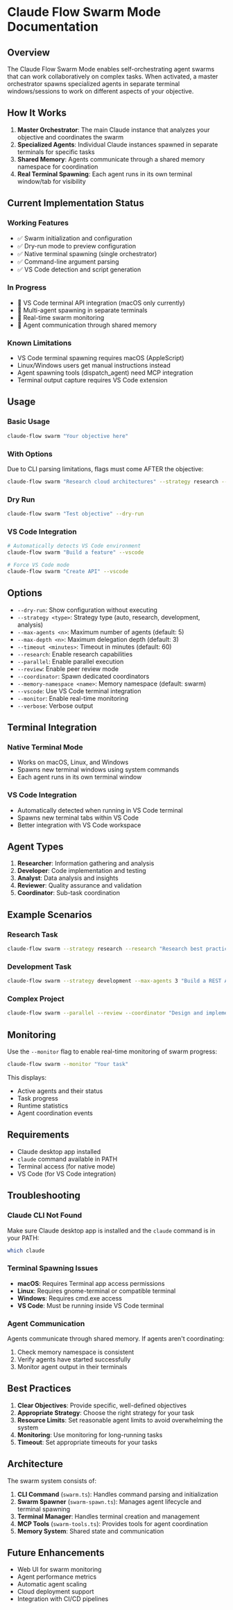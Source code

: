 # Claude Flow Swarm Mode Documentation

## Overview

The Claude Flow Swarm Mode enables self-orchestrating agent swarms that can work collaboratively on complex tasks. When activated, a master orchestrator spawns specialized agents in separate terminal windows/sessions to work on different aspects of your objective.

## How It Works

1. **Master Orchestrator**: The main Claude instance that analyzes your objective and coordinates the swarm
2. **Specialized Agents**: Individual Claude instances spawned in separate terminals for specific tasks
3. **Shared Memory**: Agents communicate through a shared memory namespace for coordination
4. **Real Terminal Spawning**: Each agent runs in its own terminal window/tab for visibility

## Current Implementation Status

### Working Features

- ✅ Swarm initialization and configuration
- ✅ Dry-run mode to preview configuration
- ✅ Native terminal spawning (single orchestrator)
- ✅ Command-line argument parsing
- ✅ VS Code detection and script generation

### In Progress

- 🚧 VS Code terminal API integration (macOS only currently)
- 🚧 Multi-agent spawning in separate terminals
- 🚧 Real-time swarm monitoring
- 🚧 Agent communication through shared memory

### Known Limitations

- VS Code terminal spawning requires macOS (AppleScript)
- Linux/Windows users get manual instructions instead
- Agent spawning tools (dispatch_agent) need MCP integration
- Terminal output capture requires VS Code extension

## Usage

### Basic Usage

```bash
claude-flow swarm "Your objective here"
```

### With Options

Due to CLI parsing limitations, flags must come AFTER the objective:

```bash
claude-flow swarm "Research cloud architectures" --strategy research --max-agents 5 --monitor
```

### Dry Run

```bash
claude-flow swarm "Test objective" --dry-run
```

### VS Code Integration

```bash
# Automatically detects VS Code environment
claude-flow swarm "Build a feature" --vscode

# Force VS Code mode
claude-flow swarm "Create API" --vscode
```

## Options

- `--dry-run`: Show configuration without executing
- `--strategy <type>`: Strategy type (auto, research, development, analysis)
- `--max-agents <n>`: Maximum number of agents (default: 5)
- `--max-depth <n>`: Maximum delegation depth (default: 3)
- `--timeout <minutes>`: Timeout in minutes (default: 60)
- `--research`: Enable research capabilities
- `--parallel`: Enable parallel execution
- `--review`: Enable peer review mode
- `--coordinator`: Spawn dedicated coordinators
- `--memory-namespace <name>`: Memory namespace (default: swarm)
- `--vscode`: Use VS Code terminal integration
- `--monitor`: Enable real-time monitoring
- `--verbose`: Verbose output

## Terminal Integration

### Native Terminal Mode

- Works on macOS, Linux, and Windows
- Spawns new terminal windows using system commands
- Each agent runs in its own terminal window

### VS Code Integration

- Automatically detected when running in VS Code terminal
- Spawns new terminal tabs within VS Code
- Better integration with VS Code workspace

## Agent Types

1. **Researcher**: Information gathering and analysis
2. **Developer**: Code implementation and testing
3. **Analyst**: Data analysis and insights
4. **Reviewer**: Quality assurance and validation
5. **Coordinator**: Sub-task coordination

## Example Scenarios

### Research Task

```bash
claude-flow swarm --strategy research --research "Research best practices for microservices"
```

### Development Task

```bash
claude-flow swarm --strategy development --max-agents 3 "Build a REST API with authentication"
```

### Complex Project

```bash
claude-flow swarm --parallel --review --coordinator "Design and implement a real-time chat system"
```

## Monitoring

Use the `--monitor` flag to enable real-time monitoring of swarm progress:

```bash
claude-flow swarm --monitor "Your task"
```

This displays:

- Active agents and their status
- Task progress
- Runtime statistics
- Agent coordination events

## Requirements

- Claude desktop app installed
- `claude` command available in PATH
- Terminal access (for native mode)
- VS Code (for VS Code integration)

## Troubleshooting

### Claude CLI Not Found

Make sure Claude desktop app is installed and the `claude` command is in your PATH:

```bash
which claude
```

### Terminal Spawning Issues

- **macOS**: Requires Terminal app access permissions
- **Linux**: Requires gnome-terminal or compatible terminal
- **Windows**: Requires cmd.exe access
- **VS Code**: Must be running inside VS Code terminal

### Agent Communication

Agents communicate through shared memory. If agents aren't coordinating:

1. Check memory namespace is consistent
2. Verify agents have started successfully
3. Monitor agent output in their terminals

## Best Practices

1. **Clear Objectives**: Provide specific, well-defined objectives
2. **Appropriate Strategy**: Choose the right strategy for your task
3. **Resource Limits**: Set reasonable agent limits to avoid overwhelming the system
4. **Monitoring**: Use monitoring for long-running tasks
5. **Timeout**: Set appropriate timeouts for your tasks

## Architecture

The swarm system consists of:

1. **CLI Command** (`swarm.ts`): Handles command parsing and initialization
2. **Swarm Spawner** (`swarm-spawn.ts`): Manages agent lifecycle and terminal spawning
3. **Terminal Manager**: Handles terminal creation and management
4. **MCP Tools** (`swarm-tools.ts`): Provides tools for agent coordination
5. **Memory System**: Shared state and communication

## Future Enhancements

- Web UI for swarm monitoring
- Agent performance metrics
- Automatic agent scaling
- Cloud deployment support
- Integration with CI/CD pipelines
